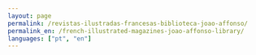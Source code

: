 ```yaml
---
layout: page
permalink: /revistas-ilustradas-francesas-biblioteca-joao-affonso/
permalink_en: /french-illustrated-magazines-joao-affonso-library/
languages: ["pt", "en"]
---
```

